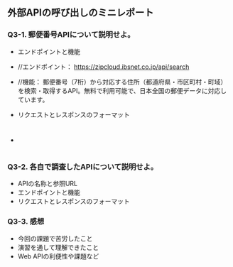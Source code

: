 ## 外部APIの呼び出しのミニレポート
### Q3-1. 郵便番号APIについて説明せよ。
* エンドポイントと機能
* //エンドポイント： https://zipcloud.ibsnet.co.jp/api/search
* //機能： 郵便番号（7桁）から対応する住所（都道府県・市区町村・町域）を検索・取得するAPI。無料で利用可能で、日本全国の郵便データに対応しています。
  
* リクエストとレスポンスのフォーマット
* # 
### Q3-2. 各自で調査したAPIについて説明せよ。
* APIの名称と参照URL
* エンドポイントと機能
* リクエストとレスポンスのフォーマット
### Q3-3. 感想
* 今回の課題で苦労したこと
* 演習を通して理解できたこと
* Web APIの利便性や課題など
